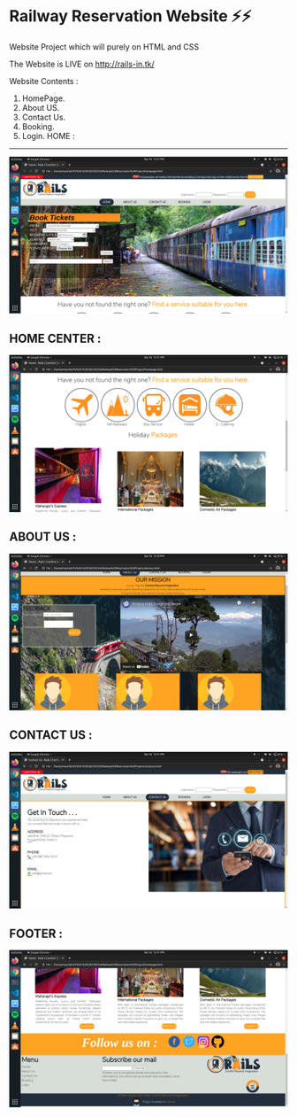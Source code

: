 # Railway Reservation Website ⚡⚡
Website Project which will purely on HTML and CSS

The Website is LIVE on http://rails-in.tk/

Website Contents :
1. HomePage.
2. About US.
3. Contact Us.
4. Booking.
5. Login.
HOME : 
---------------
![](/gitimages/home.png)

HOME CENTER : 
---------------
![](/gitimages/home1.png)

ABOUT US : 
---------------
![](/gitimages/aboutus.png)

CONTACT US : 
---------------
![](/gitimages/contactus.png)

FOOTER : 
---------------
![](/gitimages/footer.png)

